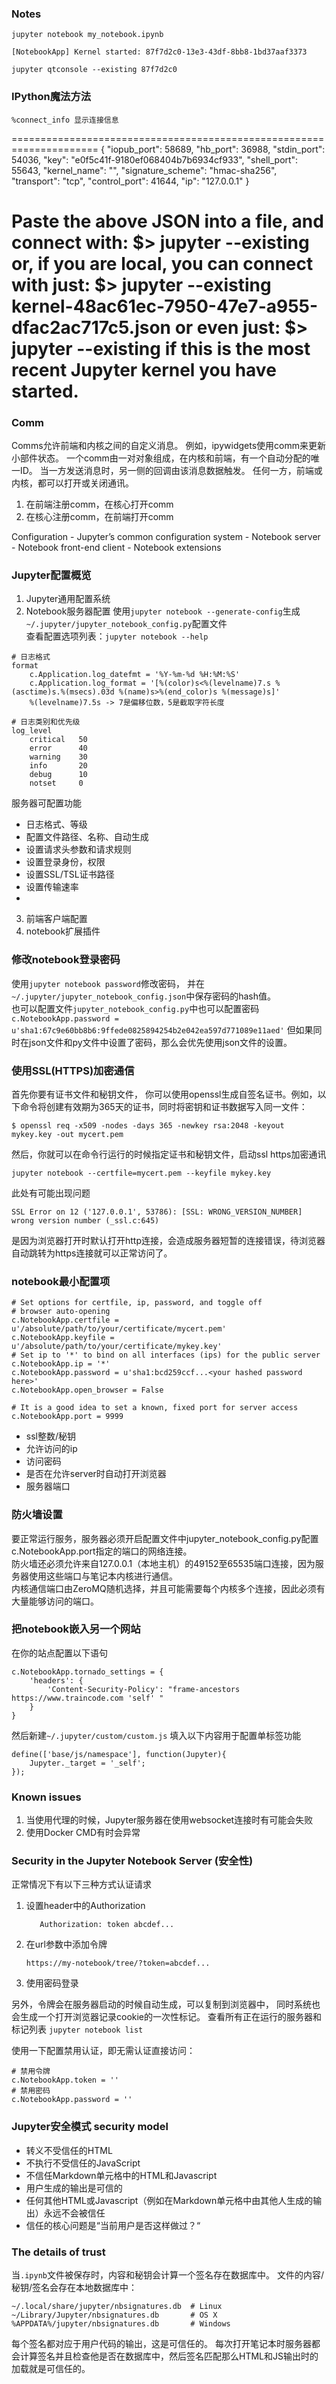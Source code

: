 
### Notes
```angular2html
jupyter notebook my_notebook.ipynb

[NotebookApp] Kernel started: 87f7d2c0-13e3-43df-8bb8-1bd37aaf3373

jupyter qtconsole --existing 87f7d2c0
```


### IPython魔法方法
```
%connect_info 显示连接信息
```
=====================================================================
{
  "iopub_port": 58689,
  "hb_port": 36988,
  "stdin_port": 54036,
  "key": "e0f5c41f-9180ef068404b7b6934cf933",
  "shell_port": 55643,
  "kernel_name": "",
  "signature_scheme": "hmac-sha256",
  "transport": "tcp",
  "control_port": 41644,
  "ip": "127.0.0.1"
}

Paste the above JSON into a file, and connect with:
    $> jupyter <app> --existing <file>
or, if you are local, you can connect with just:
    $> jupyter <app> --existing kernel-48ac61ec-7950-47e7-a955-dfac2ac717c5.json
or even just:
    $> jupyter <app> --existing
if this is the most recent Jupyter kernel you have started.
=====================================================================

### Comm
Comms允许前端和内核之间的自定义消息。
例如，ipywidgets使用comm来更新小部件状态。
一个comm由一对对象组成，在内核和前端，有一个自动分配的唯一ID。
当一方发送消息时，另一侧的回调由该消息数据触发。
任何一方，前端或内核，都可以打开或关闭通讯。

1. 在前端注册comm，在核心打开comm
2. 在核心注册comm，在前端打开comm

Configuration
    - Jupyter’s common configuration system
    - Notebook server
    - Notebook front-end client
    - Notebook extensions

### Jupyter配置概览
1. Jupyter通用配置系统
2. Notebook服务器配置
使用`jupyter notebook --generate-config`生成`~/.jupyter/jupyter_notebook_config.py`配置文件  
查看配置选项列表：`jupyter notebook --help`
```
# 日志格式
format
    c.Application.log_datefmt = '%Y-%m-%d %H:%M:%S'
    c.Application.log_format = '[%(color)s<%(levelname)7.s %(asctime)s.%(msecs).03d %(name)s>%(end_color)s %(message)s]'
    %(levelname)7.5s -> 7是偏移位数，5是截取字符长度
```
```
# 日志类别和优先级
log_level
    critical   50
    error      40
    warning    30
    info       20
    debug      10
    notset     0
```
服务器可配置功能
- 日志格式、等级
- 配置文件路径、名称、自动生成
- 设置请求头参数和请求规则
- 设置登录身份，权限
- 设置SSL/TSL证书路径
- 设置传输速率
- 

3. 前端客户端配置
4. notebook扩展插件


### 修改notebook登录密码
使用`jupyter notebook password`修改密码，
并在`~/.jupyter/jupyter_notebook_config.json`中保存密码的hash值。  
也可以配置文件`jupyter_notebook_config.py`中也可以配置密码
`c.NotebookApp.password = u'sha1:67c9e60bb8b6:9ffede0825894254b2e042ea597d771089e11aed'`
但如果同时在json文件和py文件中设置了密码，那么会优先使用json文件的设置。

### 使用SSL(HTTPS)加密通信
首先你要有证书文件和秘钥文件，
你可以使用openssl生成自签名证书。例如，以下命令将创建有效期为365天的证书，同时将密钥和证书数据写入同一文件：
```angular2html
$ openssl req -x509 -nodes -days 365 -newkey rsa:2048 -keyout mykey.key -out mycert.pem
```
然后，你就可以在命令行运行的时候指定证书和秘钥文件，启动ssl https加密通讯
```angular2html
jupyter notebook --certfile=mycert.pem --keyfile mykey.key
```
此处有可能出现问题
```angular2html
SSL Error on 12 ('127.0.0.1', 53786): [SSL: WRONG_VERSION_NUMBER] wrong version number (_ssl.c:645)
```
是因为浏览器打开时默认打开http连接，会造成服务器短暂的连接错误，待浏览器自动跳转为https连接就可以正常访问了。


### notebook最小配置项
```python3
# Set options for certfile, ip, password, and toggle off
# browser auto-opening
c.NotebookApp.certfile = u'/absolute/path/to/your/certificate/mycert.pem'
c.NotebookApp.keyfile = u'/absolute/path/to/your/certificate/mykey.key'
# Set ip to '*' to bind on all interfaces (ips) for the public server
c.NotebookApp.ip = '*'
c.NotebookApp.password = u'sha1:bcd259ccf...<your hashed password here>'
c.NotebookApp.open_browser = False

# It is a good idea to set a known, fixed port for server access
c.NotebookApp.port = 9999
```  
- ssl整数/秘钥
- 允许访问的ip
- 访问密码
- 是否在允许server时自动打开浏览器
- 服务器端口

### 防火墙设置
要正常运行服务，服务器必须开启配置文件中jupyter_notebook_config.py配置c.NotebookApp.port指定的端口的网络连接。  
防火墙还必须允许来自127.0.0.1（本地主机）的49152至65535端口连接，因为服务器使用这些端口与笔记本内核进行通信。  
内核通信端口由ZeroMQ随机选择，并且可能需要每个内核多个连接，因此必须有大量能够访问的端口。  


### 把notebook嵌入另一个网站
在你的站点配置以下语句
```python3
c.NotebookApp.tornado_settings = {
    'headers': {
        'Content-Security-Policy': "frame-ancestors https://www.traincode.com 'self' "
    }
}
```
然后新建`~/.jupyter/custom/custom.js`
填入以下内容用于配置单标签功能
```python3
define(['base/js/namespace'], function(Jupyter){
    Jupyter._target = '_self';
});
```

### Known issues
1. 当使用代理的时候，Jupyter服务器在使用websocket连接时有可能会失败
2. 使用Docker CMD有时会异常


### Security in the Jupyter Notebook Server (安全性)
正常情况下有以下三种方式认证请求
1. 设置header中的Authorization
    ```angular2html
       Authorization: token abcdef...
    ```
2. 在url参数中添加令牌
    ```angular2html
    https://my-notebook/tree/?token=abcdef...
    ```
3. 使用密码登录

另外，令牌会在服务器启动的时候自动生成，可以复制到浏览器中，
同时系统也会生成一个打开浏览器记录cookie的一次性标记。
查看所有正在运行的服务器和标记列表 `jupyter notebook list`

使用一下配置禁用认证，即无需认证直接访问：
```
# 禁用令牌
c.NotebookApp.token = ''
# 禁用密码
c.NotebookApp.password = ''
```

### Jupyter安全模式 security model
- 转义不受信任的HTML
- 不执行不受信任的JavaScript
- 不信任Markdown单元格中的HTML和Javascript
- 用户生成的输出是可信的
- 任何其他HTML或Javascript（例如在Markdown单元格中由其他人生成的输出）永远不会被信任
- 信任的核心问题是“当前用户是否这样做过？“

### The details of trust
当`.ipynb`文件被保存时，内容和秘钥会计算一个签名存在数据库中。
文件的内容/秘钥/签名会存在本地数据库中：
```
~/.local/share/jupyter/nbsignatures.db  # Linux
~/Library/Jupyter/nbsignatures.db       # OS X
%APPDATA%/jupyter/nbsignatures.db       # Windows
```
每个签名都对应于用户代码的输出，这是可信任的。
每次打开笔记本时服务器都会计算签名并且检查他是否在数据库中，然后签名匹配那么HTML和JS输出时的加载就是可信任的。


```angular2html

```